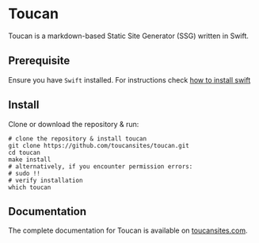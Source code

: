 # Toucan

Toucan is a markdown-based Static Site Generator (SSG) written in Swift.

## Prerequisite
Ensure you have `Swift` installed. For instructions check [how to install swift](https://www.swift.org/install/)

## Install

Clone or download the repository & run:

```shell
# clone the repository & install toucan
git clone https://github.com/toucansites/toucan.git
cd toucan
make install
# alternatively, if you encounter permission errors:
# sudo !!
# verify installation
which toucan
```

## Documentation

The complete documentation for Toucan is available on [toucansites.com](https://toucansites.com/docs/).
